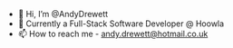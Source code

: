 - 👋 Hi, I’m @AndyDrewett
- 🌱 Currently a Full-Stack Software Developer @ Hoowla
- 📫 How to reach me - andy.drewett@hotmail.co.uk

<!---
AndyDrewett/AndyDrewett is a ✨ special ✨ repository because its `README.md` (this file) appears on your GitHub profile.
You can click the Preview link to take a look at your changes.
--->
